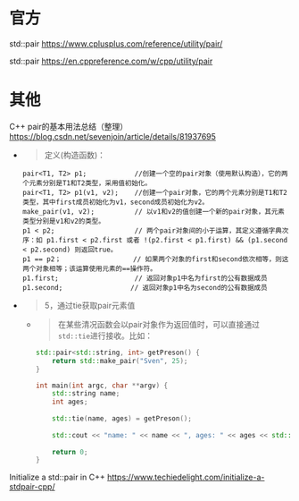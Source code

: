 
# 官方

std::pair https://www.cplusplus.com/reference/utility/pair/

std::pair https://en.cppreference.com/w/cpp/utility/pair

# 其他

C++ pair的基本用法总结（整理） https://blog.csdn.net/sevenjoin/article/details/81937695
- > 定义(构造函数)：
  ```console
  pair<T1, T2> p1;            //创建一个空的pair对象（使用默认构造），它的两个元素分别是T1和T2类型，采用值初始化。
  pair<T1, T2> p1(v1, v2);    //创建一个pair对象，它的两个元素分别是T1和T2类型，其中first成员初始化为v1，second成员初始化为v2。
  make_pair(v1, v2);          // 以v1和v2的值创建一个新的pair对象，其元素类型分别是v1和v2的类型。
  p1 < p2;                    // 两个pair对象间的小于运算，其定义遵循字典次序：如 p1.first < p2.first 或者 !(p2.first < p1.first) && (p1.second < p2.second) 则返回true。
  p1 == p2；                  // 如果两个对象的first和second依次相等，则这两个对象相等；该运算使用元素的==操作符。
  p1.first;                   // 返回对象p1中名为first的公有数据成员
  p1.second;                 // 返回对象p1中名为second的公有数据成员
  ```
- > 5，通过tie获取pair元素值
  * > 在某些清况函数会以pair对象作为返回值时，可以直接通过`std::tie`进行接收。比如：
    ```cpp
    std::pair<std::string, int> getPreson() {
        return std::make_pair("Sven", 25);
    }
    
    int main(int argc, char **argv) {
        std::string name;
        int ages;
     
        std::tie(name, ages) = getPreson();
     
        std::cout << "name: " << name << ", ages: " << ages << std::endl;
     
        return 0;
    }
    ```

Initialize a std::pair in C++ https://www.techiedelight.com/initialize-a-stdpair-cpp/

